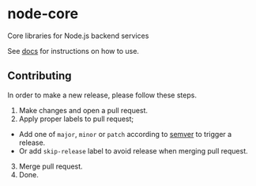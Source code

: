 # node-core

Core libraries for Node.js backend services

See [docs](/docs) for instructions on how to use.

## Contributing

In order to make a new release, please follow these steps.

1. Make changes and open a pull request.
2. Apply proper labels to pull request;

- Add one of `major`, `minor` or `patch` according to [semver](https://semver.org/) to trigger a release.
- Or add `skip-release` label to avoid release when merging pull request.

3. Merge pull request.
4. Done.
